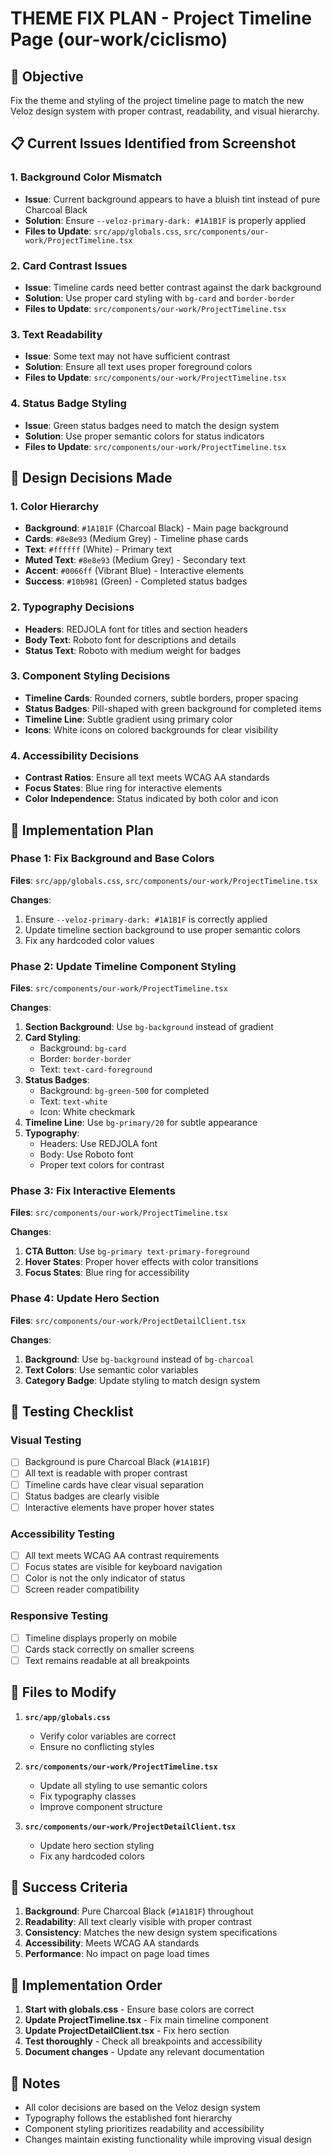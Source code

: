 # THEME FIX PLAN - Project Timeline Page (our-work/ciclismo)

## 🎯 Objective

Fix the theme and styling of the project timeline page to match the new Veloz design system with proper contrast, readability, and visual hierarchy.

## 📋 Current Issues Identified from Screenshot

### 1. **Background Color Mismatch**

- **Issue**: Current background appears to have a bluish tint instead of pure Charcoal Black
- **Solution**: Ensure `--veloz-primary-dark: #1A1B1F` is properly applied
- **Files to Update**: `src/app/globals.css`, `src/components/our-work/ProjectTimeline.tsx`

### 2. **Card Contrast Issues**

- **Issue**: Timeline cards need better contrast against the dark background
- **Solution**: Use proper card styling with `bg-card` and `border-border`
- **Files to Update**: `src/components/our-work/ProjectTimeline.tsx`

### 3. **Text Readability**

- **Issue**: Some text may not have sufficient contrast
- **Solution**: Ensure all text uses proper foreground colors
- **Files to Update**: `src/components/our-work/ProjectTimeline.tsx`

### 4. **Status Badge Styling**

- **Issue**: Green status badges need to match the design system
- **Solution**: Use proper semantic colors for status indicators
- **Files to Update**: `src/components/our-work/ProjectTimeline.tsx`

## 🎨 Design Decisions Made

### 1. **Color Hierarchy**

- **Background**: `#1A1B1F` (Charcoal Black) - Main page background
- **Cards**: `#8e8e93` (Medium Grey) - Timeline phase cards
- **Text**: `#ffffff` (White) - Primary text
- **Muted Text**: `#8e8e93` (Medium Grey) - Secondary text
- **Accent**: `#0066ff` (Vibrant Blue) - Interactive elements
- **Success**: `#10b981` (Green) - Completed status badges

### 2. **Typography Decisions**

- **Headers**: REDJOLA font for titles and section headers
- **Body Text**: Roboto font for descriptions and details
- **Status Text**: Roboto with medium weight for badges

### 3. **Component Styling Decisions**

- **Timeline Cards**: Rounded corners, subtle borders, proper spacing
- **Status Badges**: Pill-shaped with green background for completed items
- **Timeline Line**: Subtle gradient using primary color
- **Icons**: White icons on colored backgrounds for clear visibility

### 4. **Accessibility Decisions**

- **Contrast Ratios**: Ensure all text meets WCAG AA standards
- **Focus States**: Blue ring for interactive elements
- **Color Independence**: Status indicated by both color and icon

## 🔧 Implementation Plan

### Phase 1: Fix Background and Base Colors

**Files**: `src/app/globals.css`, `src/components/our-work/ProjectTimeline.tsx`

**Changes**:

1. Ensure `--veloz-primary-dark: #1A1B1F` is correctly applied
2. Update timeline section background to use proper semantic colors
3. Fix any hardcoded color values

### Phase 2: Update Timeline Component Styling

**Files**: `src/components/our-work/ProjectTimeline.tsx`

**Changes**:

1. **Section Background**: Use `bg-background` instead of gradient
2. **Card Styling**:
   - Background: `bg-card`
   - Border: `border-border`
   - Text: `text-card-foreground`
3. **Status Badges**:
   - Background: `bg-green-500` for completed
   - Text: `text-white`
   - Icon: White checkmark
4. **Timeline Line**: Use `bg-primary/20` for subtle appearance
5. **Typography**:
   - Headers: Use REDJOLA font
   - Body: Use Roboto font
   - Proper text colors for contrast

### Phase 3: Fix Interactive Elements

**Files**: `src/components/our-work/ProjectTimeline.tsx`

**Changes**:

1. **CTA Button**: Use `bg-primary text-primary-foreground`
2. **Hover States**: Proper hover effects with color transitions
3. **Focus States**: Blue ring for accessibility

### Phase 4: Update Hero Section

**Files**: `src/components/our-work/ProjectDetailClient.tsx`

**Changes**:

1. **Background**: Use `bg-background` instead of `bg-charcoal`
2. **Text Colors**: Use semantic color variables
3. **Category Badge**: Update styling to match design system

## 🧪 Testing Checklist

### Visual Testing

- [ ] Background is pure Charcoal Black (`#1A1B1F`)
- [ ] All text is readable with proper contrast
- [ ] Timeline cards have clear visual separation
- [ ] Status badges are clearly visible
- [ ] Interactive elements have proper hover states

### Accessibility Testing

- [ ] All text meets WCAG AA contrast requirements
- [ ] Focus states are visible for keyboard navigation
- [ ] Color is not the only indicator of status
- [ ] Screen reader compatibility

### Responsive Testing

- [ ] Timeline displays properly on mobile
- [ ] Cards stack correctly on smaller screens
- [ ] Text remains readable at all breakpoints

## 📁 Files to Modify

1. **`src/app/globals.css`**
   - Verify color variables are correct
   - Ensure no conflicting styles

2. **`src/components/our-work/ProjectTimeline.tsx`**
   - Update all styling to use semantic colors
   - Fix typography classes
   - Improve component structure

3. **`src/components/our-work/ProjectDetailClient.tsx`**
   - Update hero section styling
   - Fix any hardcoded colors

## 🎯 Success Criteria

1. **Background**: Pure Charcoal Black (`#1A1B1F`) throughout
2. **Readability**: All text clearly visible with proper contrast
3. **Consistency**: Matches the new design system specifications
4. **Accessibility**: Meets WCAG AA standards
5. **Performance**: No impact on page load times

## 🔄 Implementation Order

1. **Start with globals.css** - Ensure base colors are correct
2. **Update ProjectTimeline.tsx** - Fix main timeline component
3. **Update ProjectDetailClient.tsx** - Fix hero section
4. **Test thoroughly** - Check all breakpoints and accessibility
5. **Document changes** - Update any relevant documentation

## 📝 Notes

- All color decisions are based on the Veloz design system
- Typography follows the established font hierarchy
- Component styling prioritizes readability and accessibility
- Changes maintain existing functionality while improving visual design
